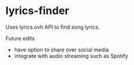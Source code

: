 # lyrics-finder
Uses lyrics.ovh API to find song lyrics.

Future edits
- have option to share over social media
- integrate with audio streaming such as Spotify
